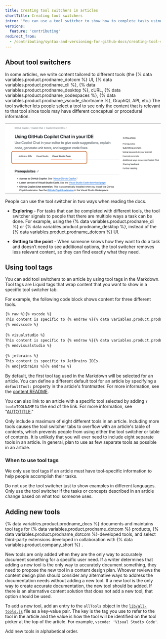 ```yaml
---
title: Creating tool switchers in articles
shortTitle: Creating tool switchers
intro: 'You can use a tool switcher to show how to complete tasks using specific tools.'
versions:
  feature: 'contributing'
redirect_from:
  - /contributing/syntax-and-versioning-for-github-docs/creating-tool-switchers-in-articles
---
```


## About tool switchers

In some articles, we write content tailored to different tools (the {% data variables.product.prodname_dotcom %} UI, {% data variables.product.prodname_cli %}, {% data variables.product.prodname_desktop %}, cURL, {% data variables.product.prodname_codespaces %}, {% data variables.product.prodname_vscode_shortname %}, GraphQL API, etc.) The tool switcher lets people select a tool to see only the content that is relevant to that tool since tools may have different conceptual or procedural information.

![Screenshot of tool switchers in an article. The tool switchers are indicated with a dark orange outline.](/assets/images/contributing/tool-switchers.png)

People can use the tool switcher in two ways when reading the docs.

* **Exploring** - For tasks that can be completed with different tools, the tool switcher signals to people that there are multiple ways a task can be done. For example, using the {% data variables.product.prodname_cli %} or {% data variables.product.prodname_desktop %}, instead of the {% data variables.product.prodname_dotcom %} UI.

* **Getting to the point** - When someone knows how they want to do a task and doesn’t need to see additional options, the tool switcher removes less relevant content, so they can find exactly what they need.

## Using tool tags

You can add tool switchers to an article by using tool tags in the Markdown. Tool tags are Liquid tags that wrap content that you want to show in a specific tool switcher tab.

For example, the following code block shows content for three different tools.

```markdown
{% raw %}{% vscode %}
This content is specific to {% endraw %}{% data variables.product.prodname_vscode %}{% raw %}.
{% endvscode %}

{% visualstudio %}
This content is specific to {% endraw %}{% data variables.product.prodname_vs %}{% raw %}.
{% endvisualstudio %}

{% jetbrains %}
This content is specific to JetBrains IDEs.
{% endjetbrains %}{% endraw %}
```

By default, the first tool tag used in the Markdown will be selected for an article. You can define a different default tool for an article by specifying a `defaultTool:` property in the article's frontmatter. For more information, see the [content README](https://github.com/github/docs/blob/main/content/README.md#defaulttool).

You can also link to an article with a specific tool selected by adding `?tool=TOOLNAME` to the end of the link. For more information, see "[AUTOTITLE](/contributing/style-guide-and-content-model/style-guide#links-to-a-specific-tool)."

Only include a maximum of eight different tools in an article. Including more tools causes the tool switcher tabs to overflow with an article's table of contents, which prevents people from using either the tool switcher or table of contents. It is unlikely that you will ever need to include eight separate tools in an article. In general, plan to use as few separate tools as possible in an article.

### When to use tool tags

We only use tool tags if an article must have tool-specific information to help people accomplish their tasks.

Do not use the tool switcher just to show examples in different languages. Only use the tool switcher if the tasks or concepts described in an article change based on what tool someone uses.

## Adding new tools

{% data variables.product.prodname_docs %} documents and maintains tool tags for {% data variables.product.prodname_dotcom %} products, {% data variables.product.prodname_dotcom %}-developed tools, and select third-party extensions developed in collaboration with {% data variables.product.company_short %} .

New tools are only added when they are the only way to accurately document something for a specific user need. If a writer determines that adding a new tool is the only way to accurately document something, they need to propose the new tool in a content design plan. Whoever reviews the content design plan should consider any alternative ways to address the documentation needs without adding a new tool. If a new tool is the only way to create accurate documentation, the new tool should be added. If there is an alternative content solution that does not add a new tool, that option should be used.

To add a new tool, add an entry to the `allTools` object in the [`lib/all-tools.js`](https://github.com/github/docs/blob/main/src/tools/lib/all-tools.js) file as a key-value pair. The key is the tag you use to refer to the tool in the article and the value is how the tool will be identified on the tool picker at the top of the article. For example, `vscode: 'Visual Studio Code'`.

Add new tools in alphabetical order.
